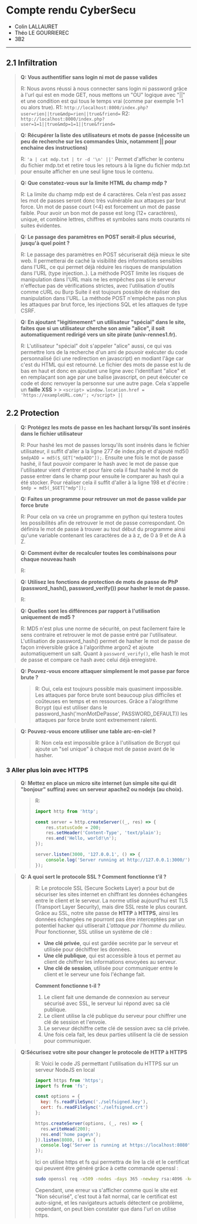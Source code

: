 # Compte rendu CyberSecu

- Colin LALLAURET
- Théo LE GOURRIEREC
- 3B2

---

## 2.1 Infiltration

> **Q: Vous authentifier sans login ni mot de passe valides**
>
> R: Nous avons réussi à nous connecter sans login ni password grâce à l'url qui est en mode GET, nous mettons un "OU" logique avec "||" et une condition est qui tous le temps vrai (comme par exemple 1=1 ou alors true).
> R1: `http://localhost:8000/index.php?user=rien||true&mdp=rien||true&friend=`
> R2: `http://localhost:8000/index.php?user=1=1||true&mdp=1=1||true&friend=`

> **Q: Récupérer la liste des utilisateurs et mots de passe (nécessite un peu de recherche sur les commandes Unix, notamment || pour enchaine des instructions)**
>
> R: `'a | cat mdp.txt | tr -d '\n' ||'`
> Permet d'afficher le contenu du fichier mdp.txt et retire tous les retours à la ligne du fichier mdp.txt pour ensuite afficher en une seul ligne tous le contenu.

> **Q: Que constatez-vous sur la limite HTML du champ mdp ?**
>
> R: La limite du champ mdp est de 4 caractères. Cela n'est pas assez les mot de passes seront donc très vulnérable aux attaques par brut force. Un mot de passe court (<4) est forcement un mot de passe faible. Pour avoir un bon mot de passe est long (12+ caractères), unique, et combine lettres, chiffres et symboles sans mots courants ni suites évidentes.

> **Q: Le passage des paramètres en POST serait-il plus sécurisé, jusqu'à quel point ?**
>
> R: Le passage des paramètres en POST sécuriserait déjà mieux le site web. Il permetterai de caché la visibilité des informations sensibles dans l'URL, ce qui permet déjà réduire les risques de manipulation dans l'URL (type injection..). La méthode POST limite les risques de manipulation dans l'URL mais ne les empêches pas si le serveur n'effectue pas de vérifications strictes, avec l'utilisation d'outils comme cURL ou Burp Suite il est toujours possible de réaliser des manipulation dans l'URL. La méthode POST n'empêche pas non plus les attaques par brut force, les injections SQL et les attaques de type CSRF.

> **Q: En ajoutant "légitimement" un utilisateur "spécial" dans le site, faites que si un utilisateur cherche son amie "alice", il soit automatiquement redirigé vers un site pirate (univ-rennes1.fr).**
>
> R: L'utilisateur "spécial" doit s'appeler "alice" aussi, ce qui vas permettre lors de la recherche d'un ami de pouvoir exécuter du code personnalisé (ici une redirection en javascript) en modiant l'âge car c'est du HTML qui est retourné. Le fichier des mots de passe est lu de bas en haut et donc en ajoutant une ligne avec l'identifiant "alice" et en remplaçant son age par une balise javascript, on peut éxécuter ce code et donc renvoyer la personne sur une autre page. Cela s'appelle un **faille XSS** > > `<script> window.location.href = 'https://exampleURL.com/'; </script> ||`

## 2.2 Protection

> **Q: Protégez les mots de passe en les hachant lorsqu'ils sont insérés dans le fichier utilisateur**
>
> R: Pour hashé les mot de passes lorsqu'ils sont insérés dans le fichier utilisateur, il suffit d'aller a la ligne 277 de index.php et d'ajouté md5() `$mdpADD = md5($_GET["mdpADD"]);`. Ensuite une fois le mot de passe hashé, il faut pouvoir comparer le hash avec le mot de passe que l'utilisateur vient d'entrer et pour faire cela il faut hashé le mot de passe entrer dans le champ pour ensuite le comparer au hash qui a été stocker. Pour réaliser cela il suffit d'aller à la ligne 198 et d'écrire : `$mdp = md5(_$GET["mdp"]);`

> **Q: Faites un programme pour retrouver un mot de passe valide par force brute**
>
> R: Pour cela on va crée un programme en python qui testera toutes les possibilités afin de retrouver le mot de passe correspondant. On définira le mot de passe à trouver au tout début du programme ainsi qu'une variable contenant les caractères de a à z, de 0 à 9 et de A à Z.

> **Q: Comment éviter de recalculer toutes les combinaisons pour chaque nouveau hash**
>
> R:

> **Q: Utilisez les fonctions de protection de mots de passe de PhP (password_hash(), password_verify()) pour hasher le mot de passe.**
>
> R: 

> **Q: Quelles sont les différences par rapport à l'utilisation uniquement de md5 ?**
>
> R: MD5 n'est plus une norme de sécurité, on peut facilement faire le sens contraire et retrouver le mot de passe entré par l'utilisateur.
> L'utilisation de password_hash() permet de hasher le mot de passe de façon irréversible grâce à l'algorithme argon2 et ajoute automatiquement un salt.
> Quant à `password_verify()`, elle hash le mot de passe et compare ce hash avec celui déjà enregistré.

> **Q: Pouvez-vous encore attaquer simplement le mot passe par force brute ?**
>
> > R: Oui, cela est toujours possible mais quasiment impossible. Les attaques par force brute sont beaucoup plus difficiles et coûteuses en temps et en ressources. Grâce a l'alogrithme Bcrypt (qui est utiliser dans le password_hash('monMotDePasse', PASSWORD_DEFAULT)) les attaques par force brute sont extremement ralenti.

> **Q: Pouvez-vous encore utiliser une table arc-en-ciel ?**
>
> > R: Non cela est impossible grâce à l'utilisation de Bcrypt qui ajoute un "sel unique" à chaque mot de passe avant de le hasher.

### 3 Aller plus loin avec HTTPS

> **Q: Mettez en place un micro site internet (un simple site qui dit "bonjour" suffira) avec un serveur apache2 ou nodejs (au choix).**
>
> > R: 
> > ```js
> > import http from 'http';
> > 
> > const server = http.createServer((_, res) => {
> >     res.statusCode = 200;
> >     res.setHeader('Content-Type', 'text/plain');
> >     res.end('Hello, world!\n');
> > });
> > 
> > server.listen(3000, '127.0.0.1', () => {
> >     console.log('Server running at http://127.0.0.1:3000/');
> > });
> > ```


> **Q: A quoi sert le protocole SSL ? Comment fonctionne t'il ?**
>
> > R: Le protocole SSL (Secure Sockets Layer) a pour but de sécuriser les sites internet en chiffrant les données échangées entre le client et le serveur. 
> > La norme utlisé aujourd'hui est TLS (Transport Layer Security), mais dire SSL reste le plus courant.
> >Grâce au SSL, notre site passe de **HTTP** à **HTTPS**, ainsi les données échangées ne pourront pas être interceptées par un potentiel hacker qui utliserait *L'attaque par l'homme du milieu*. Pour fonctionner, SSL utilise un système de clé  :
> > - **Une clé privée**, qui est gardée secrète par le serveur et utilisée pour déchiffrer les données.
> > - **Une clé publique**, qui est accessible à tous et permet au client de chiffrer les informations envoyées au serveur.
> > - **Une clé de session**, utilisée pour communiquer entre le client et le serveur une fois l'échange fait.
> >
> > **Comment fonctionne t-il ?**
> > 1. Le client fait une demande de connexion au serveur sécurisé avec SSL, le serveur lui répond avec sa clé publique.
> > 2. Le client utilise la clé publique du serveur pour chiffrer une clé de session et l'envoie.
> > 3. Le serveur déchiffre cette clé de session avec sa clé privée.
> > 4. Une fois cela fait, les deux parties utilisent la clé de session pour communiquer.


> **Q:Sécurisez votre site pour changer le protocole de HTTP à HTTPS**
>
> > R: Voici le code JS permettant l'utilisation du HTTPS sur un serveur NodeJS en local
> > ```js
> > import https from 'https';
> > import fs from 'fs';
> > 
> > const options = {
> >   key: fs.readFileSync('./selfsigned.key'),
> >   cert: fs.readFileSync('./selfsigned.crt')
> > };
> > 
> > https.createServer(options, (_, res) => {
> >   res.writeHead(200);
> >   res.end('home page\n');
> > }).listen(8080, () => {
> >   console.log('Server is running at https://localhost:8080');
> > });
> > ```
> > 
> > Ici on utilise https et fs qui permettra de lire la clé et le certificat qui peuvent être généré grâce à cette commande openssl :
> > ```bash
> > sudo openssl req -x509 -nodes -days 365 -newkey rsa:4096 -keyout selfsigned.key -out selfsigned.crt
> > ```
> > Cependant, une erreur va s'afficher comme quoi le site est "Non sécurisé", c'est tout à fait normal, car le certificat est auto-signé, et les navigateurs actuels détectent ce problème, cependant, on peut bien constater que dans l'url on utilise https.


